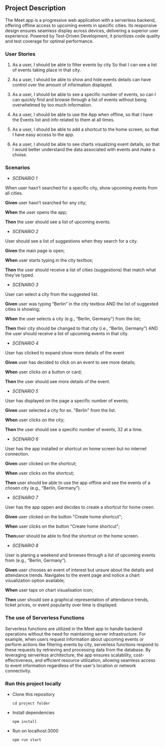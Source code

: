 ## Project Description

The Meet app is a progressive web application with a serverless backend,
offering offline access to upcoming events in specific cities. Its responsive design
ensures seamless display across devices, delivering a superior user experience.
Powered by Test-Driven Development, it prioritizes code quality and test coverage for optimal performance.

### User Stories

1. As a user,
   I should be able to filter events by city
   So that I can see a list of events taking place in that city.

2. As a user,
   I should be able to show and hide events details
   can have control over the amount of information displayed.

3. As a user,
   I should be able to see a specific number of events,
   so can I can quickly find and browse through a list of events without being
   overwhelmed by too much information.

4. As a user,
   I should be able to use the App when offline,
   so that I have the Events list and info related to them at all times.

5. As a user,
   I should be able to add a shortcut to the home screen,
   so that I have easy access to the app.

6. As a user,
   I should be able to see charts visualizing event details,
   so that I would better understand the data associated with events and make a choise.

### Scenarios

- _SCENARIO 1_

When user hasn’t searched for a specific city, show upcoming events from all cities.

**Given** user hasn’t searched for any city;

**When** the user opens the app;

**Then** the user should see a list of upcoming events.

- _SCENARIO 2_

User should see a list of suggestions when they search for a city.

**Given** the main page is open;

**When** user starts typing in the city textbox;

**Then** the user should receive a list of cities (suggestions) that match what they’ve typed.

- _SCENARIO 3_

User can select a city from the suggested list.

**Given** user was typing “Berlin” in the city textbox AND the list of suggested cities is showing;

**When** the user selects a city (e.g., “Berlin, Germany”) from the list;

**Then** their city should be changed to that city (i.e., “Berlin, Germany”) AND the user should receive a list of upcoming events in that city.

- _SCENARIO 4_

User has clicked to expand show more details of the event

**Given** user has decided to click on an event to see more details;

**When** user clicks on a button or card;

**Then** the user should see more details of the event.

- _SCENARIO 5_

User has displayed on the page a specific number of events;

**Given** user selected a city for ex. "Berlin" from the list.

**When** user clicks on the city;

**Then** the user should see a specific number of events, 32 at a time.

- _SCENARIO 6_

User has the app installed or shortcut on home screen but no internet connection.

**Given** user clicked on the shortcut;

**When** user clicks on the shortcut;

**Then** user should be able to use the app offline and see the events of a chosen city (e.g., “Berlin, Germany”).

- _SCENARIO 7_

User has the app oppen and decides to create a shortcut for home creen.

**Given** user clicked on the button "Create home shortcut";

**When** user clicks on the button "Create home shortcut";

**Then**user should be able to find the shortcut on the home screen.

- _SCENARIO 8_

User is planing a weekend and browses through a list of upcoming events from (e.g., “Berlin, Germany”).

**Given** user chooses an event of interest but unsure about the details and attendance trends.
Navigates to the event page and notice a chart visualization option available;

**When** user taps on chart visualisation icon;

**Then** user should see a graphical representation of attendance trends, ticket prices, or event popularity over time is displayed.

### The use of Serverless Functions

Serverless functions are utilized in the Meet app to handle backend operations without the need for maintaining server infrastructure. For example, when users request information about upcoming events or perform actions like filtering events by city, serverless functions respond to these requests by retrieving and processing data from the database. By leveraging serverless architecture, the app ensures scalability, cost-effectiveness, and efficient resource utilization, allowing seamless access to event information regardless of the user's location or network connectivity.

### Run this project locally

- Clone this repository

      cd project folder

- Install dependencies

      npm install

- Run on localhost:3000

      npm run start
